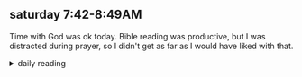 ## saturday 7:42-8:49AM

Time with God was ok today. Bible reading was productive, but I was distracted during prayer, so I didn't get as far as I would have liked with that.

<details markdown="1">
<summary>daily reading</summary>

| {{ page.date | date: "%B %-d, %Y" }} |
| :-------------: |
| [2 Chron. 6:12–42; 1 John 5; Hab. 1; Luke 20]({% link _Bible/Bible-year-1.md %}) |
| [WCF Chapter 13]({% link _wcf/wcf-month-1.md %}) |
| [The Athanasian Creed](https://threeforms.org/the-athanasian-creed/) |

</details>